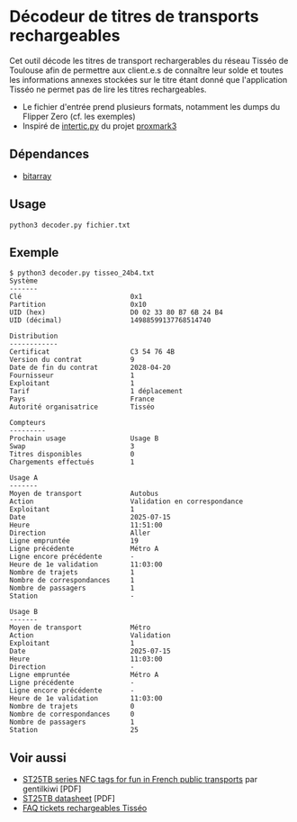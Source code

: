 # Décodeur de titres de transports rechargeables

Cet outil décode les titres de transport rechargerables du réseau Tisséo de Toulouse afin
de permettre aux client.e.s de connaître leur solde et toutes les informations annexes stockées sur le titre
étant donné que l'application Tisséo ne permet pas de lire les titres rechargeables.

- Le fichier d'entrée prend plusieurs formats, notamment les dumps du Flipper Zero (cf. les exemples)
- Inspiré de [intertic.py](https://github.com/RfidResearchGroup/proxmark3/blob/master/client/pyscripts/intertic.py) du projet [proxmark3](https://github.com/RfidResearchGroup/proxmark3/)

## Dépendances

- [bitarray](https://pypi.org/project/bitarray/)

## Usage

```
python3 decoder.py fichier.txt
```

## Exemple

```
$ python3 decoder.py tisseo_24b4.txt
Système
-------
Clé                           0x1
Partition                     0x10
UID (hex)                     D0 02 33 80 B7 6B 24 B4
UID (décimal)                 14988599137768514740

Distribution
------------
Certificat                    C3 54 76 4B
Version du contrat            9
Date de fin du contrat        2028-04-20
Fournisseur                   1
Exploitant                    1
Tarif                         1 déplacement
Pays                          France
Autorité organisatrice        Tisséo

Compteurs
---------
Prochain usage                Usage B
Swap                          3
Titres disponibles            0
Chargements effectués         1

Usage A
-------
Moyen de transport            Autobus
Action                        Validation en correspondance
Exploitant                    1
Date                          2025-07-15
Heure                         11:51:00
Direction                     Aller
Ligne empruntée               19
Ligne précédente              Métro A
Ligne encore précédente       -
Heure de 1e validation        11:03:00
Nombre de trajets             1
Nombre de correspondances     1
Nombre de passagers           1
Station                       -

Usage B
-------
Moyen de transport            Métro
Action                        Validation
Exploitant                    1
Date                          2025-07-15
Heure                         11:03:00
Direction                     -
Ligne empruntée               Métro A
Ligne précédente              -
Ligne encore précédente       -
Heure de 1e validation        11:03:00
Nombre de trajets             0
Nombre de correspondances     0
Nombre de passagers           1
Station                       25
```

## Voir aussi

- [ST25TB series NFC tags for fun in French public transports](https://raw.githubusercontent.com/gentilkiwi/st25tb_kiemul/main/ST25TB_transport.pdf) par gentilkiwi [PDF]
- [ST25TB datasheet](https://www.st.com/resource/en/datasheet/st25tb512-at.pdf) [PDF]
- [FAQ tickets rechargeables Tisséo](https://www.tisseo.fr/FAQ?thematic=generalites)
